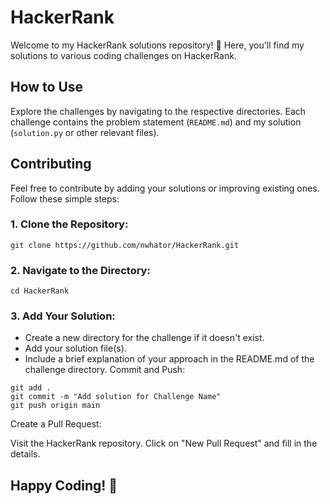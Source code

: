 # HackerRank

Welcome to my HackerRank solutions repository! 🚀 Here, you'll find my solutions to various coding challenges on HackerRank.

## How to Use

Explore the challenges by navigating to the respective directories. Each challenge contains the problem statement (`README.md`) and my solution (`solution.py` or other relevant files).

## Contributing

Feel free to contribute by adding your solutions or improving existing ones. Follow these simple steps:

### 1. Clone the Repository:
   ```
   git clone https://github.com/nwhator/HackerRank.git
   ```

### 2. Navigate to the Directory:

```
cd HackerRank
```

### 3. Add Your Solution:

- Create a new directory for the challenge if it doesn't exist.
- Add your solution file(s).
- Include a brief explanation of your approach in the README.md of the challenge directory.
Commit and Push:

```
git add .
git commit -m "Add solution for Challenge Name"
git push origin main
```
Create a Pull Request:

Visit the HackerRank repository.
Click on "New Pull Request" and fill in the details.
## Happy Coding! 🚀